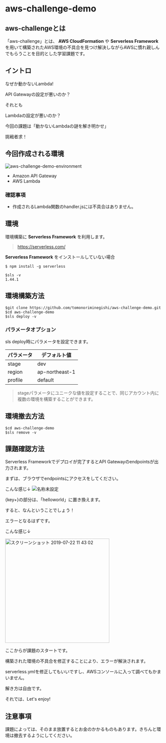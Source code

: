 # aws-challenge-demo
## aws-challengeとは
「aws-challenge」とは、 **AWS CloudFormation** や **Serverless Framework** を用いて構築されたAWS環境の不具合を見つけ解決しながらAWSに慣れ親しんでもらうことを目的とした学習課題です。

## イントロ 
なぜか動かないLambda!

API Gatewayの設定が悪いのか？

それとも

Lambdaの設定が悪いのか？

今回の課題は「動かないLambdaの謎を解き明かせ」

挑戦者求！

## 今回作成される環境
![aws-challenge-demo-environment](https://user-images.githubusercontent.com/11880332/61526205-f1aafb00-aa54-11e9-90b6-a2dea5b7fd28.png)

* Amazon API Gateway
* AWS Lambda

### 確認事項
* 作成されるLambda関数のhandler.jsには不具合はありません。

## 環境
環境構築に **Serverless Framework** を利用します。

> https://serverless.com/

**Serverless Framework** をインストールしていない場合
```
$ npm install -g serverless
```


```
$sls -v
1.44.1
```


## 環境構築方法
```
$git clone https://github.com/tomonoriminegishi/aws-challenge-demo.git
$cd aws-challenge-demo
$sls deploy -v
```

### パラメータオプション
sls deploy時にパラメータを設定できます。

| パラメータ | デフォルト値 |
----|---- 
| stage | dev |
| region | ap-northeast-1 |
| profile | default |

> stageパラメータにユニークな値を設定することで、同じアカウント内に複数の環境を構築することができます。

## 環境撤去方法
```
$cd aws-challenge-demo
$sls remove -v
```

## 課題確認方法

Serverless Frameworkでデプロイが完了するとAPI Gatewayのendpointsが出力されます。

まずは、ブラウザでendpointsにアクセスをしてください。

こんな感じ↓
![名称未設定](https://user-images.githubusercontent.com/11880332/61602690-8ab85c80-ac75-11e9-9f8b-f2ffc7998a49.png)

{key+}の部分は、「helloworld」に置き換えます。

すると、なんということでしょう！

エラーとなるはずです。

こんな感じ↓

<img width="335" alt="スクリーンショット 2019-07-22 11 43 02" src="https://user-images.githubusercontent.com/11880332/61602785-f8fd1f00-ac75-11e9-992f-6be33e79ecee.png">

ここからが課題のスタートです。

構築された環境の不具合を修正することにより、エラーが解決されます。

serverless.ymlを修正してもいいですし、AWSコンソールに入って調べてもかまいません。

解き方は自由です。

それでは、Let's enjoy!

## 注意事項

課題によっては、そのまま放置するとお金のかかるものもあります。きちんと環境は撤去するようにしてください。
